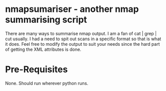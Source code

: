 # nmapsumariser - another nmap summarising script
There are many ways to summarise nmap output. I am a fan of cat | grep | cut usually.
I had a need to spit out scans in a specific format so that is what it does.
Feel free to modify the output to suit your needs since the hard part of getting the XML attributes is done.
# Pre-Requisites
None. Should run wherever python runs.
